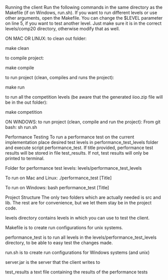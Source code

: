 Running the client
Run the following commands in the same directory as the Makefile (if on Windows, run.sh). If you want to run different levels or use other arguments, open the Makefile. You can change the $LEVEL parameter on line 5, if you want to test another level. Just make sure it is in the correct levels/comp20 directory, otherwise modify that as well.

ON MAC OR LINUX: to clean out folder:

make clean

to compile project:

make compile

to run project (clean, compiles and runs the project):

make run

to run all the competition levels (be aware that the generated iioo.zip file will be in the out folder):

make competition

ON WINDOWS: to run project (clean, compile and run the project): From git bash: sh run.sh

Performance Testing
To run a performance test on the current implementation place desired test levels in performance_test_levels folder and execute script performance_test. If title provided, performance test results will be stored in file test_results. If not, test results will only be printed to terminal.

Folder for performance test levels: levels/performance_test_levels

To run on Mac and Linux: ./performance_test [Title]

To run on Windows: bash performance_test [Title]

Project Structure
The only two folders which are actually needed is src and lib. The rest are for convenience, but we let them stay be in the project code.

levels directory contains levels in which you can use to test the client.

Makefile is to create run configurations for unix systems.

performance_test is to run all levels in the levels/performance_test_levels directory, to be able to easy test the changes made.

run.sh is to create run configurations for Windows systems (and unix)

server.jar is the server that the client writes to

test_results a text file containing the results of the performance tests